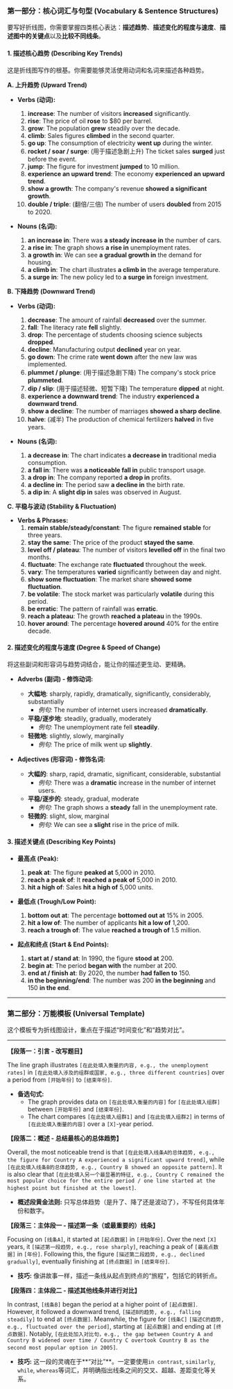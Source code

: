 ### **第一部分：核心词汇与句型 (Vocabulary & Sentence Structures)**

要写好折线图，你需要掌握四类核心表达：**描述趋势**、**描述变化的程度与速度**、**描述图中的关键点**以及**比较不同线条**。

#### **1. 描述核心趋势 (Describing Key Trends)**

这是折线图写作的根基。你需要能够灵活使用动词和名词来描述各种趋势。

**A. 上升趋势 (Upward Trend)**

- **Verbs (动词):**

  1.  **increase**: The number of visitors **increased** significantly.
  2.  **rise**: The price of oil **rose** to $80 per barrel.
  3.  **grow**: The population **grew** steadily over the decade.
  4.  **climb**: Sales figures **climbed** in the second quarter.
  5.  **go up**: The consumption of electricity **went up** during the winter.
  6.  **rocket / soar / surge**: (用于描述急剧上升) The ticket sales **surged** just before the event.
  7.  **jump**: The figure for investment **jumped** to 10 million.
  8.  **experience an upward trend**: The economy **experienced an upward trend**.
  9.  **show a growth**: The company's revenue **showed a significant growth**.
  10. **double / triple**: (翻倍/三倍) The number of users **doubled** from 2015 to 2020.

- **Nouns (名词):**
  1.  **an increase in**: There was **a steady increase in** the number of cars.
  2.  **a rise in**: The graph shows **a rise in** unemployment rates.
  3.  **a growth in**: We can see **a gradual growth in** the demand for housing.
  4.  **a climb in**: The chart illustrates **a climb in** the average temperature.
  5.  **a surge in**: The new policy led to **a surge in** foreign investment.

**B. 下降趋势 (Downward Trend)**

- **Verbs (动词):**

  1.  **decrease**: The amount of rainfall **decreased** over the summer.
  2.  **fall**: The literacy rate **fell** slightly.
  3.  **drop**: The percentage of students choosing science subjects **dropped**.
  4.  **decline**: Manufacturing output **declined** year on year.
  5.  **go down**: The crime rate **went down** after the new law was implemented.
  6.  **plummet / plunge**: (用于描述急剧下降) The company's stock price **plummeted**.
  7.  **dip / slip**: (用于描述轻微、短暂下降) The temperature **dipped** at night.
  8.  **experience a downward trend**: The industry **experienced a downward trend**.
  9.  **show a decline**: The number of marriages **showed a sharp decline**.
  10. **halve**: (减半) The production of chemical fertilizers **halved** in five years.

- **Nouns (名词):**
  1.  **a decrease in**: The chart indicates **a decrease in** traditional media consumption.
  2.  **a fall in**: There was **a noticeable fall in** public transport usage.
  3.  **a drop in**: The company reported **a drop in** profits.
  4.  **a decline in**: The period saw **a decline in** the birth rate.
  5.  **a dip in**: A **slight dip in** sales was observed in August.

**C. 平稳与波动 (Stability & Fluctuation)**

- **Verbs & Phrases:**
  1.  **remain stable/steady/constant**: The figure **remained stable** for three years.
  2.  **stay the same**: The price of the product **stayed the same**.
  3.  **level off / plateau**: The number of visitors **levelled off** in the final two months.
  4.  **fluctuate**: The exchange rate **fluctuated** throughout the week.
  5.  **vary**: The temperatures **varied** significantly between day and night.
  6.  **show some fluctuation**: The market share **showed some fluctuation**.
  7.  **be volatile**: The stock market was particularly **volatile** during this period.
  8.  **be erratic**: The pattern of rainfall was **erratic**.
  9.  **reach a plateau**: The growth **reached a plateau** in the 1990s.
  10. **hover around**: The percentage **hovered around** 40% for the entire decade.

#### **2. 描述变化的程度与速度 (Degree & Speed of Change)**

将这些副词和形容词与趋势词结合，能让你的描述更生动、更精确。

- **Adverbs (副词) - 修饰动词:**

  - **大幅地**: sharply, rapidly, dramatically, significantly, considerably, substantially
    - _例句:_ The number of internet users increased **dramatically**.
  - **平稳/逐步地**: steadily, gradually, moderately
    - _例句:_ The unemployment rate fell **steadily**.
  - **轻微地**: slightly, slowly, marginally
    - _例句:_ The price of milk went up **slightly**.

- **Adjectives (形容词) - 修饰名词:**
  - **大幅的**: sharp, rapid, dramatic, significant, considerable, substantial
    - _例句:_ There was a **dramatic** increase in the number of internet users.
  - **平稳/逐步的**: steady, gradual, moderate
    - _例句:_ The graph shows a **steady** fall in the unemployment rate.
  - **轻微的**: slight, slow, marginal
    - _例句:_ We can see a **slight** rise in the price of milk.

#### **3. 描述关键点 (Describing Key Points)**

- **最高点 (Peak):**

  1.  **peak at**: The figure **peaked at** 5,000 in 2010.
  2.  **reach a peak of**: It **reached a peak of** 5,000 in 2010.
  3.  **hit a high of**: Sales **hit a high of** 5,000 units.

- **最低点 (Trough/Low Point):**

  1.  **bottom out at**: The percentage **bottomed out at** 15% in 2005.
  2.  **hit a low of**: The number of applicants **hit a low of** 1,200.
  3.  **reach a trough of**: The value **reached a trough of** 1.5 million.

- **起点和终点 (Start & End Points):**
  1.  **start at / stand at**: In 1990, the figure **stood at** 200.
  2.  **begin at**: The period **began with** the number at 200.
  3.  **end at / finish at**: By 2020, the number **had fallen to** 150.
  4.  **in the beginning/end**: The number was 200 **in the beginning** and 150 **in the end**.

---

### **第二部分：万能模板 (Universal Template)**

这个模板专为折线图设计，重点在于描述“时间变化”和“趋势对比”。

---

**【段落一：引言 - 改写题目】**

The line graph illustrates `[在此处填入衡量的内容, e.g., the unemployment rates]` in `[在此处填入涉及的组群或国家, e.g., three different countries]` over a period from `[开始年份]` to `[结束年份]`.

- **备选句式:**
  - The graph provides data on `[在此处填入衡量的内容]` for `[在此处填入组群]` between `[开始年份]` and `[结束年份]`.
  - The chart compares `[在此处填入组群1]` and `[在此处填入组群2]` in terms of `[在此处填入衡量的内容]` over a `[X]`-year period.

**【段落二：概述 - 总结最核心的总体趋势】**

Overall, the most noticeable trend is that `[在此处填入线条A的总体趋势, e.g., the figure for Country A experienced a significant upward trend]`, while `[在此处填入线条B的总体趋势, e.g., Country B showed an opposite pattern]`. It is also clear that `[在此处填入另一个最显著的特征, e.g., Country C remained the most popular choice for the entire period / one line started at the highest point but finished at the lowest]`.

- **概述段黄金法则:** 只写总体趋势（是升了、降了还是波动了），不写任何具体年份和数字。

**【段落三：主体段一 - 描述第一条（或最重要的）线条】**

Focusing on `[线条A]`, it started at `[起点数据]` in `[开始年份]`. Over the next `[X]` years, it `[描述第一段趋势, e.g., rose sharply]`, reaching a peak of `[最高点数据]` in `[年份]`. Following this, the figure `[描述第二段趋势, e.g., declined gradually]`, eventually finishing at `[终点数据]` in `[结束年份]`.

- **技巧:** 像讲故事一样，描述一条线从起点到终点的“旅程”，包括它的转折点。

**【段落四：主体段二 - 描述其他线条并进行对比】**

In contrast, `[线条B]` began the period at a higher point of `[起点数据]`. However, it followed a downward trend, `[描述B的趋势, e.g., falling steadily]` to end at `[终点数据]`. Meanwhile, the figure for `[线条C]` `[描述C的趋势, e.g., fluctuated over the period]`, starting at `[起点数据]` and ending at `[终点数据]`. Notably, `[在此处加入对比句，e.g., the gap between Country A and Country B widened over time / Country C overtook Country B as the second most popular option in 2005]`.

- **技巧:** 这一段的灵魂在于**“对比”**。一定要使用`in contrast`, `similarly`, `while`, `whereas`等词汇，并明确指出线条之间的交叉、超越、差距变化等关系。
